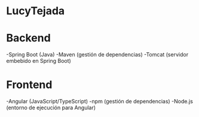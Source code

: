 # LucyTejada

# Backend 

-Spring Boot (Java) 
-Maven (gestión de dependencias)
-Tomcat (servidor embebido en Spring Boot)

# Frontend

-Angular (JavaScript/TypeScript)
-npm (gestión de dependencias)
-Node.js (entorno de ejecución para Angular)
